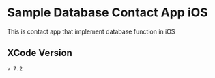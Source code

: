 # Sample Database Contact App iOS
This is contact app that implement database function in iOS

## XCode Version
```
v 7.2
```
